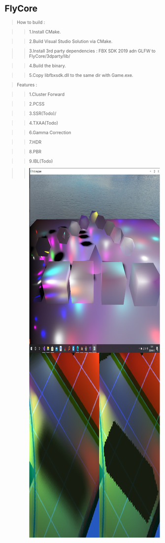 # FlyCore

>How to build : 

  >>1.Install CMake.
  
  
  >>2.Build Visual Studio Solution via CMake.
  
  
  >>3.Install 3rd party dependencies : FBX SDK 2019 adn GLFW to FlyCore/3dparty/lib/
  
  
  >>4.Build the binary.
  
  
  >>5.Copy libfbxsdk.dll to the same dir with Game.exe.
  
  

>Features :  


>>1.Cluster Forward  


>>2.PCSS  


>>3.SSR(Todo)/


>>4.TXAA(Todo)


>>6.Gamma Correction


>>7.HDR


>>8.PBR


>>9.IBL(Todo)


>><img align="right" width="800" height="600" src="https://github.com/InsaneZeroGame/FlyCore/blob/master/readme1.png"> </br> 
>><img align="right" width="800" height="600" src="https://github.com/InsaneZeroGame/FlyCore/blob/master/PCSS.png"> </br>  
